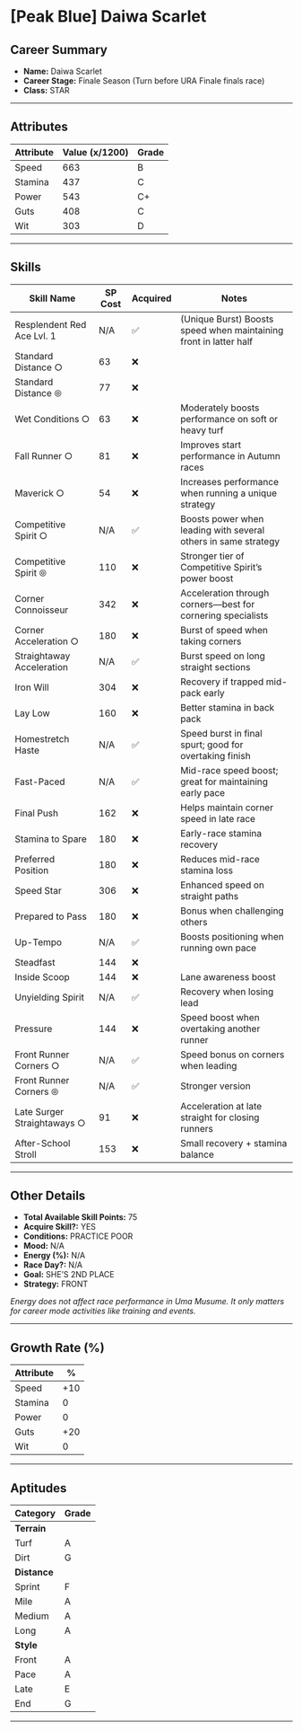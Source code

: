 # [Peak Blue] Daiwa Scarlet

## Career Summary
- **Name:** Daiwa Scarlet  
- **Career Stage:** Finale Season (Turn before URA Finale finals race)  
- **Class:** STAR  

---

## Attributes
| Attribute | Value (x/1200) | Grade |
|-----------|----------------|-------|
| Speed     | 663            | B     |
| Stamina   | 437            | C     |
| Power     | 543            | C+    |
| Guts      | 408            | C     |
| Wit       | 303            | D     |

---

## Skills
| Skill Name                   | SP Cost | Acquired | Notes |
|------------------------------|---------|----------|-------|
| Resplendent Red Ace Lvl. 1   | N/A     | ✅        | (Unique Burst) Boosts speed when maintaining front in latter half |
| Standard Distance ○          | 63      | ❌        |  |
| Standard Distance ⦾          | 77      | ❌        |  |
| Wet Conditions ○             | 63      | ❌        | Moderately boosts performance on soft or heavy turf |
| Fall Runner ○                | 81      | ❌        | Improves start performance in Autumn races |
| Maverick ○                   | 54      | ❌        | Increases performance when running a unique strategy |
| Competitive Spirit ○         | N/A     | ✅        | Boosts power when leading with several others in same strategy |
| Competitive Spirit ⦾         | 110     | ❌        | Stronger tier of Competitive Spirit’s power boost |
| Corner Connoisseur           | 342     | ❌        | Acceleration through corners—best for cornering specialists |
| Corner Acceleration ○        | 180     | ❌        | Burst of speed when taking corners |
| Straightaway Acceleration    | N/A     | ✅        | Burst speed on long straight sections |
| Iron Will                    | 304     | ❌        | Recovery if trapped mid-pack early |
| Lay Low                      | 160     | ❌        | Better stamina in back pack |
| Homestretch Haste            | N/A     | ✅        | Speed burst in final spurt; good for overtaking finish |
| Fast-Paced                   | N/A     | ✅        | Mid-race speed boost; great for maintaining early pace |
| Final Push                   | 162     | ❌        | Helps maintain corner speed in late race |
| Stamina to Spare             | 180     | ❌        | Early-race stamina recovery |
| Preferred Position           | 180     | ❌        | Reduces mid-race stamina loss |
| Speed Star                   | 306     | ❌        | Enhanced speed on straight paths |
| Prepared to Pass             | 180     | ❌        | Bonus when challenging others |
| Up-Tempo                     | N/A     | ✅        | Boosts positioning when running own pace |
| Steadfast                    | 144     | ❌        |  |
| Inside Scoop                 | 144     | ❌        | Lane awareness boost |
| Unyielding Spirit            | N/A     | ✅        | Recovery when losing lead |
| Pressure                     | 144     | ❌        | Speed boost when overtaking another runner |
| Front Runner Corners ○       | N/A     | ✅        | Speed bonus on corners when leading |
| Front Runner Corners ⦾       | N/A     | ✅        | Stronger version |
| Late Surger Straightaways ○  | 91      | ❌        | Acceleration at late straight for closing runners |
| After-School Stroll          | 153     | ❌        | Small recovery + stamina balance |

---

## Other Details
- **Total Available Skill Points:** 75  
- **Acquire Skill?:** YES  
- **Conditions:** PRACTICE POOR  
- **Mood:** N/A  
- **Energy (%):** N/A  
- **Race Day?:** N/A  
- **Goal:** SHE’S 2ND PLACE  
- **Strategy:** FRONT

*Energy does not affect race performance in Uma Musume. It only matters for career mode activities like training and events.*

---

## Growth Rate (%)
| Attribute | %   |
|-----------|-----|
| Speed     | +10 |
| Stamina   | 0   |
| Power     | 0   |
| Guts      | +20 |
| Wit       | 0   |

---

## Aptitudes
| Category    | Grade |
|-------------|-------|
| **Terrain** |       |
| Turf        | A     |
| Dirt        | G     |
| **Distance**|       |
| Sprint      | F     |
| Mile        | A     |
| Medium      | A     |
| Long        | A     |
| **Style**   |       |
| Front       | A     |
| Pace        | A     |
| Late        | E     |
| End         | G     |

---